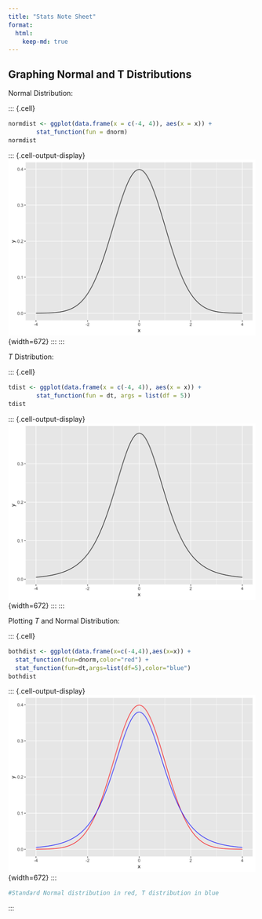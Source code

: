 ```yaml
---
title: "Stats Note Sheet"
format: 
  html:
    keep-md: true
---
```




## Graphing Normal and T Distributions




Normal Distribution:

::: {.cell}

```{.r .cell-code}
normdist <- ggplot(data.frame(x = c(-4, 4)), aes(x = x)) +
        stat_function(fun = dnorm)
normdist
```

::: {.cell-output-display}
![](Graphing-Sheet_files/figure-html/unnamed-chunk-2-1.png){width=672}
:::
:::

$T$ Distribution:

::: {.cell}

```{.r .cell-code}
tdist <- ggplot(data.frame(x = c(-4, 4)), aes(x = x)) +
        stat_function(fun = dt, args = list(df = 5))
tdist
```

::: {.cell-output-display}
![](Graphing-Sheet_files/figure-html/unnamed-chunk-3-1.png){width=672}
:::
:::


Plotting $T$ and Normal Distribution:

::: {.cell}

```{.r .cell-code}
bothdist <- ggplot(data.frame(x=c(-4,4)),aes(x=x)) + 
  stat_function(fun=dnorm,color="red") + 
  stat_function(fun=dt,args=list(df=5),color="blue")
bothdist
```

::: {.cell-output-display}
![](Graphing-Sheet_files/figure-html/unnamed-chunk-4-1.png){width=672}
:::

```{.r .cell-code}
#Standard Normal distribution in red, T distribution in blue
```
:::